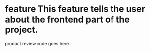 # feature This feature tells the user about the frontend part of the project.
product review code goes here.

